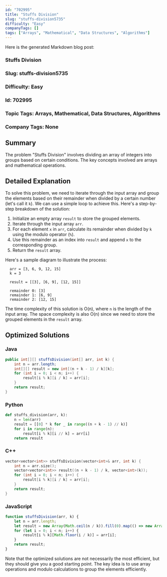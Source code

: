 ```yaml
---
id: "702995"
title: "Stuffs Division"
slug: "stuffs-division5735"
difficulty: "Easy"
companyTags: []
tags: ["Arrays", "Mathematical", "Data Structures", "Algorithms"]
---
```


Here is the generated Markdown blog post:

### Stuffs Division
### Slug: stuffs-division5735
### Difficulty: Easy
### Id: 702995
### Topic Tags: Arrays, Mathematical, Data Structures, Algorithms
### Company Tags: None

## Summary
The problem "Stuffs Division" involves dividing an array of integers into groups based on certain conditions. The key concepts involved are arrays and mathematical operations.

## Detailed Explanation
To solve this problem, we need to iterate through the input array and group the elements based on their remainder when divided by a certain number (let's call it `k`). We can use a simple loop to achieve this. Here's a step-by-step breakdown of the solution:

1. Initialize an empty array `result` to store the grouped elements.
2. Iterate through the input array `arr`.
3. For each element `x` in `arr`, calculate its remainder when divided by `k` using the modulo operator (`%`).
4. Use this remainder as an index into `result` and append `x` to the corresponding group.
5. Return the `result` array.

Here's a sample diagram to illustrate the process:
```
  arr = [3, 6, 9, 12, 15]
  k = 3

  result = [[3], [6, 9], [12, 15]]

  remainder 0: [3]
  remainder 1: [6, 9]
  remainder 2: [12, 15]
```
The time complexity of this solution is O(n), where `n` is the length of the input array. The space complexity is also O(n) since we need to store the grouped elements in the `result` array.

## Optimized Solutions

### Java
```java
public int[][] stuffsDivision(int[] arr, int k) {
    int n = arr.length;
    int[][] result = new int[(n + k - 1) / k][k];
    for (int i = 0; i < n; i++) {
        result[i % k][i / k] = arr[i];
    }
    return result;
}
```

### Python
```python
def stuffs_division(arr, k):
    n = len(arr)
    result = [[0] * k for _ in range((n + k - 1) // k)]
    for i in range(n):
        result[i % k][i // k] = arr[i]
    return result
```

### C++
```cpp
vector<vector<int>> stuffsDivision(vector<int>& arr, int k) {
    int n = arr.size();
    vector<vector<int>> result((n + k - 1) / k, vector<int>(k));
    for (int i = 0; i < n; i++) {
        result[i % k][i / k] = arr[i];
    }
    return result;
}
```

### JavaScript
```javascript
function stuffsDivision(arr, k) {
    let n = arr.length;
    let result = new Array(Math.ceil(n / k)).fill(0).map(() => new Array(k));
    for (let i = 0; i < n; i++) {
        result[i % k][Math.floor(i / k)] = arr[i];
    }
    return result;
}
```

Note that the optimized solutions are not necessarily the most efficient, but they should give you a good starting point. The key idea is to use array operations and modulo calculations to group the elements efficiently.